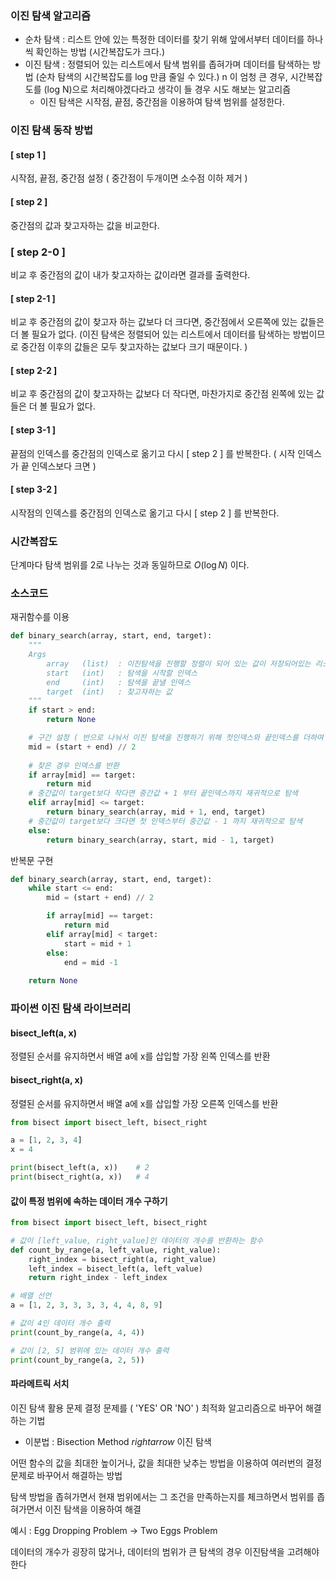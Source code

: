 ### 이진 탐색 알고리즘

- 순차 탐색 : 리스트 안에 있는 특정한 데이터를 찾기 위해 앞에서부터 데이터를 하나씩 확인하는 방법 (시간복잡도가 크다.)
- 이진 탐색 : 정렬되어 있는 리스트에서 탐색 범위를 좁혀가며 데이터를 탐색하는 방법 (순차 탐색의 시간복잡도를 log 만큼 줄일 수 있다.)
n 이 엄청 큰 경우, 시간복잡도를 (log N)으로 처리해야겠다라고 생각이 들 경우 시도 해보는 알고리즘
  - 이진 탐색은 시작점, 끝점, 중간점을 이용하여 탐색 범위를 설정한다.

### 이진 탐색 동작 방법

#### [ step 1 ] 
시작점, 끝점, 중간점 설정 ( 중간점이 두개이면 소수점 이하 제거 )   

#### [ step 2 ] 
중간점의 값과 찾고자하는 값을 비교한다.

### [ step 2-0 ]
비교 후 중간점의 값이 내가 찾고자하는 값이라면 결과를 출력한다.

#### [ step 2-1 ] 
비교 후 중간점의 값이 찾고자 하는 값보다 더 크다면, 
중간점에서 오른쪽에 있는 값들은 더 볼 필요가 없다. 
(이진 탐색은 정렬되어 있는 리스트에서 데이터를 탐색하는 방법이므로 중간점 이후의 값들은 모두 찾고자하는 값보다 크기 때문이다. )

#### [ step 2-2 ] 
비교 후 중간점의 값이 찾고자하는 값보다 더 작다면,
마찬가지로 중간점 왼쪽에 있는 값들은 더 볼 필요가 없다.

#### [ step 3-1 ] 
끝점의 인덱스를 중간점의 인덱스로 옮기고 다시 [ step 2 ] 를 반복한다. ( 시작 인덱스가 끝 인덱스보다 크면 )

#### [ step 3-2 ] 
시작점의 인덱스를 중간점의 인덱스로 옮기고 다시 [ step 2 ] 를 반복한다.

### 시간복잡도
단계마다 탐색 범위를 2로 나누는 것과 동일하므로 $O(\log N)$ 이다.

### 소스코드
재귀함수를 이용
```python
def binary_search(array, start, end, target):
    """
    Args 
        array   (list)  : 이진탐색을 진행할 정렬이 되어 있는 값이 저장되어있는 리스트
        start   (int)   : 탐색을 시작할 인덱스
        end     (int)   : 탐색을 끝낼 인덱스
        target  (int)   : 찾고자하는 값
    """
    if start > end:
        return None

    # 구간 설정 ( 반으로 나눠서 이진 탐색을 진행하기 위해 첫인덱스와 끝인덱스를 더하여 반으로 나눔. )
    mid = (start + end) // 2
    
    # 찾은 경우 인덱스를 반환
    if array[mid] == target:
        return mid
    # 중간값이 target보다 작다면 중간값 + 1 부터 끝인덱스까지 재귀적으로 탐색
    elif array[mid] <= target:
        return binary_search(array, mid + 1, end, target)
    # 중간값이 target보다 크다면 첫 인덱스부터 중간값 - 1 까지 재귀적으로 탐색
    else:
        return binary_search(array, start, mid - 1, target)

```

반복문 구현
```python
def binary_search(array, start, end, target):
    while start <= end:
        mid = (start + end) // 2

        if array[mid] == target:
            return mid
        elif array[mid] < target:
            start = mid + 1
        else:
            end = mid -1
        
    return None
```

### 파이썬 이진 탐색 라이브러리

#### bisect_left(a, x) 
정렬된 순서를 유지하면서 배열 a에 x를 삽입할 가장 왼쪽 인덱스를 반환

#### bisect_right(a, x)
정렬된 순서를 유지하면서 배열 a에 x를 삽입할 가장 오른쪽 인덱스를 반환

```python
from bisect import bisect_left, bisect_right

a = [1, 2, 3, 4]
x = 4

print(bisect_left(a, x))    # 2
print(bisect_right(a, x))   # 4
```
#### 값이 특정 범위에 속하는 데이터 개수 구하기

```python
from bisect import bisect_left, bisect_right

# 값이 [left_value, right_value]인 데이터의 개수를 반환하는 함수
def count_by_range(a, left_value, right_value):
    right_index = bisect_right(a, right_value)
    left_index = bisect_left(a, left_value)
    return right_index - left_index

# 배열 선언
a = [1, 2, 3, 3, 3, 3, 4, 4, 8, 9]

# 값이 4인 데이터 개수 출력
print(count_by_range(a, 4, 4))

# 값이 [2, 5] 범위에 있는 데이터 개수 출력
print(count_by_range(a, 2, 5))
```

#### 파라메트릭 서치

이진 탐색 활용 문제
결정 문제를 ( 'YES' OR 'NO' ) 최적화 알고리즘으로 바꾸어 해결하는 기법
- 이분법 : Bisection Method $rightarrow$ 이진 탐색

어떤 함수의 값을 최대한 높이거나, 값을 최대한 낮추는 방법을 이용하여 
여러번의 결정 문제로 바꾸어서 해결하는 방법

탐색 방법을 좁혀가면서 현재 범위에서는 그 조건을 만족하는지를 체크하면서 범위를 좁혀가면서 이진 탐색을 이용하여 해결

예시 : Egg Dropping Problem -> Two Eggs Problem

 데이터의 개수가 굉장히 많거나, 데이터의 범위가 큰 탐색의 경우 이진탐색을 고려해야한다
